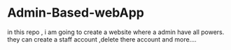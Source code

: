 # Admin-Based-webApp
in this repo , i am going to create a website where a admin have all powers. they can create a staff account ,delete there account and more....
